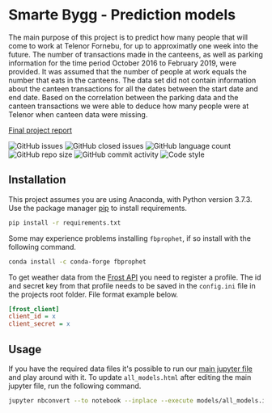 # Smarte Bygg - Prediction models

The main purpose of this project is to predict how many people that will come to work at Telenor Fornebu, for up to approximatly one week into the future. The number of transactions made in the canteens, as well as parking information for the time period October 2016 to February 2019, were provided. It was assumed that the number of people at work equals the number that eats in the canteens. The data set did not contain information about the canteen transactions for all the dates between the start date and end date. Based on the correlation between the parking data and the canteen transactions we were able to deduce how many people were at Telenor when canteen data were missing.

[Final project report](http://htmlpreview.github.io/?https://github.com/telenorbusiness/Summer-Project-Smarte-bygg/blob/master/models/all_models.html)

![GitHub issues](https://img.shields.io/github/issues/telenorbusiness/Summer-Project-Smarte-bygg) ![GitHub closed issues](https://img.shields.io/github/issues-closed-raw/telenorbusiness/Summer-Project-Smarte-bygg) ![GitHub language count](https://img.shields.io/github/languages/count/telenorbusiness/Summer-Project-Smarte-bygg) ![GitHub repo size](https://img.shields.io/github/repo-size/telenorbusiness/Summer-Project-Smarte-bygg) ![GitHub commit activity](https://img.shields.io/github/commit-activity/m/telenorbusiness/Summer-Project-Smarte-bygg) ![Code style](https://img.shields.io/badge/code%20style-black-000000.svg)

## Installation

This project assumes you are using Anaconda, with Python version 3.7.3. Use the package manager [pip](https://pip.pypa.io/en/stable/) to install requirements.

```bash
pip install -r requirements.txt
```

Some may experience problems installing `fbprophet`, if so install with the following command.

```bash
conda install -c conda-forge fbprophet
```

To get weather data from the [Frost API](https://frost.met.no/index.html) you need to register a profile. The id and secret key from that profile needs to be saved in the `config.ini` file in the projects root folder. File format example below.

```ini
[frost_client]
client_id = x
client_secret = x
```

## Usage

If you have the required data files it's possible to run our [main jupyter file](https://github.com/telenorbusiness/Summer-Project-Smarte-bygg/blob/master/models/all_models.ipynb) and play around with it. To update `all_models.html` after editing the main jupyter file, run the following command. 
```bash
jupyter nbconvert --to notebook --inplace --execute models/all_models.ipynb && jupyter nbconvert models/all_models.ipynb --TemplateExporter.exclude_input=True --no-prompt --TagRemovePreprocessor.remove_cell_tags='{"remove_markdown"}'
```